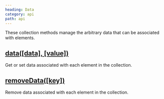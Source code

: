 ```yaml
---
heading: Data
category: api
path: api
---
```

These collection methods manage the arbitrary data that can be associated with elements.


## [data(\[data\], \[value\])](/api/data/)

Get or set data associated with each element in the collection.


## [removeData(\[key\])](/api/removeData/)

Remove data associated with each element in the collection.
